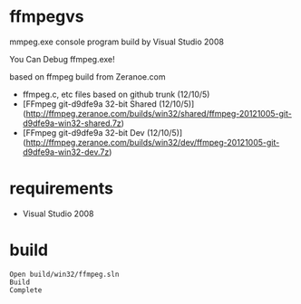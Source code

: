 # ffmpegvs

mmpeg.exe console program build by Visual Studio 2008

You Can Debug ffmpeg.exe!

based on ffmpeg build from Zeranoe.com 
* ffmpeg.c, etc files based on github trunk (12/10/5)
* [FFmpeg git-d9dfe9a 32-bit Shared (12/10/5)] (http://ffmpeg.zeranoe.com/builds/win32/shared/ffmpeg-20121005-git-d9dfe9a-win32-shared.7z)
* [FFmpeg git-d9dfe9a 32-bit Dev (12/10/5)] (http://ffmpeg.zeranoe.com/builds/win32/dev/ffmpeg-20121005-git-d9dfe9a-win32-dev.7z)

# requirements

* Visual Studio 2008


# build

	Open build/win32/ffmpeg.sln
 	Build
	Complete
